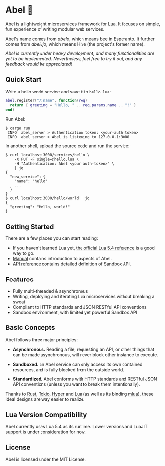 # Abel 🐝

Abel is a lightweight microservices framework for Lua. It focuses on simple, fun experience of writing modular web services.

Abel's name comes from *abelo*, which means bee in Esperanto. It further comes from *abelujo*, which means Hive (the project's former name).

*Abel is currently under heavy development, and many functionalities are yet to be implemented. Nevertheless, feel free to try it out, and any feedback would be appreciated!*

## Quick Start

Write a hello world service and save it to `hello.lua`:
```lua
abel.register("/:name", function(req)
  return { greeting = "Hello, " .. req.params.name .. "!" }
end)
```

Run Abel:
```console
$ cargo run
 INFO  abel_server > Authentication token: <your-auth-token>
 INFO  abel_server > Abel is listening to 127.0.0.1:3000
```

In another shell, upload the source code and run the service:
```console
$ curl localhost:3000/services/hello \
    -X PUT -F single=@hello.lua \
    -H "Authentication: Abel <your-auth-token>" \
    | jq
{
  "new_service": {
    "name": "hello"
    ...
  }
}
$ curl localhost:3000/hello/world | jq
{
  "greeting": "Hello, world!"
}
```

## Getting Started

There are a few places you can start reading:

- If you haven't learned Lua yet, [the official Lua 5.4 reference](https://www.lua.org/manual/5.4/) is a good way to go.
- [Manual](https://hack3ric.github.io/abel-doc/getting-started/installation) contains introduction to aspects of Abel.
- [API reference](https://hack3ric.github.io/abel-doc/api/builtins) contains detailed definition of Sandbox API.

## Features

- Fully multi-threaded & asynchronous
- Writing, deploying and iterating Lua microservices without breaking a sweat
- Compliant to HTTP standards and JSON RESTful API conventions
- Sandbox environment, with limited yet powerful Sandbox API

## Basic Concepts

Abel follows three major principles:

- **Asynchronous.** Reading a file, requesting an API, or other things that can be made asynchronous, will never block other instance to execute.

- **Sandboxed.** an Abel service can only access its own contained resources, and is fully blocked from the outside world.

- **Standardized.** Abel conforms with HTTP standards and RESTful JSON API conventions (unless you want to break them intentionally).

Thanks to [Rust](https://rust-lang.org), [Tokio](https://tokio.rs), [Hyper](https://hyper.rs) and [Lua](https://lua.org) (as well as its binding [mlua](https://github.com/khvzak/mlua)), these ideal designs are way easier to realize.

## Lua Version Compatibility

Abel currently uses Lua 5.4 as its runtime. Lower versions and LuaJIT support is under consideration for now.

## License

Abel is licensed under the MIT License.
